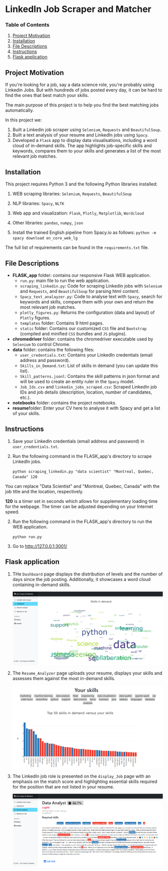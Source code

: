 # LinkedIn Job Scraper and Matcher

### Table of Contents

1. [Project Motivation](#motivation)
2. [Installation](#installation)
3. [File Descriptions](#file_descriptions)
4. [Instructions](#instructions)
5. [Flask application](#Flask_app)

## Project Motivation <a name="motivation"></a>

If you're looking for a job, say a data science role, you're probably using Linkedin Jobs.
But with hundreds of jobs posted every day, it can be hard to find the ones that best match your skills.

The main purpose of this project is to help you find the best matching jobs automatically.

In this project we:

1. Built a Linkedin job scraper using `Selenium`, `Requests` and `BeautifulSoup`.
2. Built a text analysis of your resume and LinkedIn jobs using `Spacy`.
3. Developed a `Flask` app to display data visualisations, including a word cloud of in-demand skills. The app highlights job-specific skills and keywords, compares them to your skills and generates a list of the most relevant job matches.

## Installation <a name="installation"></a>

This project requires Python 3 and the following Python libraries installed:

1. WEB scraping libraries: `Selenium`, `Requests`, `BeautifulSoup`
2. NLP libraries: `Spacy`, `NLTK`
3. Web app and visualization: `Flask`, `Plotly`, `Matplotlib`, `Wordcloud`
4. Other libraries: `pandas`, `numpy`, `json`

5. Install the trained English pipeline from Spacy.io as follows:
   `python -m spacy download en_core_web_lg `

The full list of requirements can be found in the `requirements.txt` file.

## File Descriptions <a name="file_descriptions"></a>

- **FLASK_app** folder: contains our responsive Flask WEB application.
  - `run.py`: main file to run the web application.
  - `scraping_linkedin.py`: Code for scraping Linkedin jobs with `Selenium` and `Requests`, and `BeautifulSoup` for parsing html content.
  - `Spacy_text_analayzer.py`: Code to analyse text with `Spacy`, search for keywords and skills, compare them with your own and return the most relevant job matches.
  - `plotly_figures.py`: Returns the configuration (data and layout) of `Plotly` figures.
  - `templates` folder: Contains 9 html pages.
  - `static` folder: Contains our customized `CSS` file and `Bootstrap` (compiled and minified `CSS` bundles and `JS` plugins).
- **chromedriver** folder: contains the chromedriver executable used by `Selenium` to control Chrome.
- **data** folder: contains the following files:
  - `user_credentials.txt`: Contains your LinkedIn credentials (email address and password).
  - `Skills_in_Demand.txt`: List of skills in demand (you can update this list).
  - `Skill_patterns.jsonl`: Contains the skill patterns in json format and will be used to create an entity ruler in the `Spacy` model.
  - `Job_Ids.csv` and `linkedin_jobs_scraped.csv`: Scraped LinkedIn job IDs and job details (description, location, number of candidates, etc.).
- **notebooks** folder: contains the project notebooks.
- **resume**folder: Enter your CV here to analyse it with Spacy and get a list of your skills.

## Instructions <a name="instructions"></a>

1. Save your LinkedIn credentials (email address and password) in `user_credentials.txt`.

2. Run the following command in the FLASK_app's directory to scrape LinkedIn jobs.

   `python scraping_linkedin.py "data scientist" "Montreal, Quebec, Canada" 120`

You can replace "Data Scientist" and "Montreal, Quebec, Canada" with the job title and the location, respectively.

**120** is a timer set in seconds which allows for supplementary loading time for the webpage. The timer can be adjusted depending on your Internet speed.

2. Run the following command in the FLASK_app's directory to run the WEB application.

   `python run.py`

3. Go to http://127.0.0.1:3001/

## Flask application <a name="Flask_app"></a>

1. THe `Dashboard` page displays the distribution of levels and the number of days since the job posting. Additionally, it showcases a word cloud containing in-demand skills.

   ![image Dashboard](https://github.com/AlaGrine/LinkedIn_Job_Scraper_and_Matcher/blob/main/screenshots/dashboard.png)

2. The `Resume_Analyzer` page uploads your resume, displays your skills and assesses them against the most in-demand skills.

   ![image Skills](https://github.com/AlaGrine/LinkedIn_Job_Scraper_and_Matcher/blob/main/screenshots/skills.png)

3. The LinkedIn job role is presented on the `display_Job` page with an emphasis on the match score and highlighting essential skills required for the position that are not listed in your resume.

   ![job](https://github.com/AlaGrine/LinkedIn_Job_Scraper_and_Matcher/blob/main/screenshots/capture1.png)
